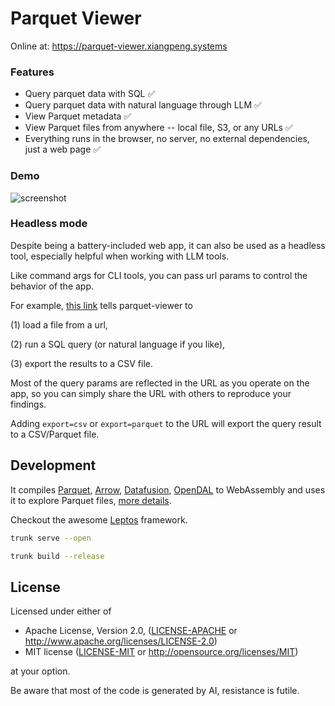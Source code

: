 # Parquet Viewer

Online at: https://parquet-viewer.xiangpeng.systems

### Features

- Query parquet data with SQL ✅
- Query parquet data with natural language through LLM  ✅
- View Parquet metadata ✅
- View Parquet files from anywhere -- local file, S3, or any URLs ✅
- Everything runs in the browser, no server, no external dependencies, just a web page ✅

### Demo

![screenshot](doc/parquet-viewer.gif)

### Headless mode
Despite being a battery-included web app, it can also be used as a headless tool, especially helpful when working with LLM tools.

Like command args for CLI tools, you can pass url params to control the behavior of the app.

For example, [this link](https://parquet-viewer.xiangpeng.systems/?tab=url&url=https%3A%2F%2Fraw.githubusercontent.com%2Ftobilg%2Fpublic-cloud-provider-ip-ranges%2Fmain%2Fdata%2Fproviders%2Fall.parquet&query=SELECT%20%22cloud_provider%22%2C%20%22region%22%2C%20SUM(%22ip_address_cnt%22)%20AS%20%22ip_count%22%20FROM%20%22all%22%20GROUP%20BY%20%22cloud_provider%22%2C%20%22region%22%20ORDER%20BY%20%22ip_count%22%20DESC%3B&export=csv) tells parquet-viewer to 

(1) load a file from a url, 

(2) run a SQL query (or natural language if you like), 

(3) export the results to a CSV file. 

Most of the query params are reflected in the URL as you operate on the app, so you can simply share the URL with others to reproduce your findings.

Adding `export=csv` or `export=parquet` to the URL will export the query result to a CSV/Parquet file.


## Development

It compiles [Parquet](https://github.com/apache/arrow-rs), [Arrow](https://github.com/apache/arrow-rs), [Datafusion](https://github.com/apache/datafusion), [OpenDAL](https://github.com/apache/opendal) to WebAssembly and uses it to explore Parquet files, [more details](https://blog.haoxp.xyz/posts/parquet-viewer/).


Checkout the awesome [Leptos](https://github.com/leptos-rs/leptos) framework.

```bash
trunk serve --open

trunk build --release
```

## License

Licensed under either of

 * Apache License, Version 2.0, ([LICENSE-APACHE](LICENSE-APACHE) or http://www.apache.org/licenses/LICENSE-2.0)
 * MIT license ([LICENSE-MIT](LICENSE-MIT) or http://opensource.org/licenses/MIT)

at your option.

Be aware that most of the code is generated by AI, resistance is futile.
